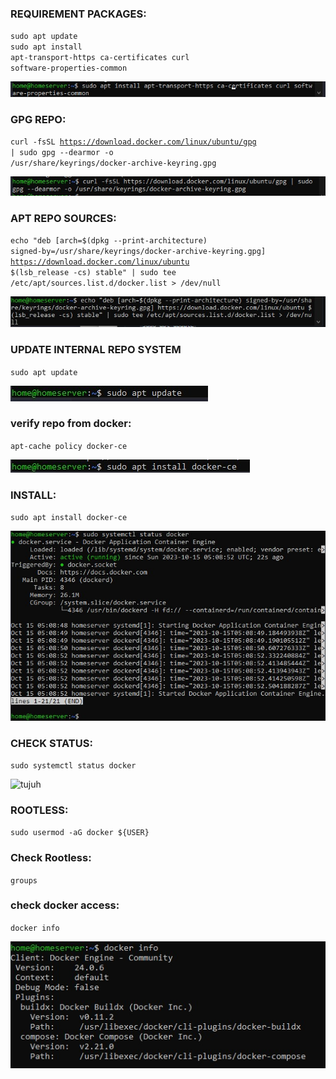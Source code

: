 ### REQUIREMENT PACKAGES:
<code>sudo apt update</code>
<br/>
<code>sudo apt install apt-transport-https ca-certificates curl software-properties-common</code>
<br/>

![satu](img/docker/1.jpg)

### GPG REPO:
<code>curl -fsSL https://download.docker.com/linux/ubuntu/gpg | sudo gpg --dearmor -o /usr/share/keyrings/docker-archive-keyring.gpg</code>

![dua](img/docker/2.jpg)

### APT REPO SOURCES:
<code>echo "deb [arch=$(dpkg --print-architecture) signed-by=/usr/share/keyrings/docker-archive-keyring.gpg] https://download.docker.com/linux/ubuntu $(lsb_release -cs) stable" | sudo tee /etc/apt/sources.list.d/docker.list > /dev/null</code>

![tiga](img/docker/3.jpg)

### UPDATE INTERNAL REPO SYSTEM
<code>sudo apt update</code>

![empat](img/docker/4.jpg)

### verify repo from docker:
<code>apt-cache policy docker-ce</code>

![lima](img/docker/5.jpg)

### INSTALL:
<code>sudo apt install docker-ce</code>

![enam](img/docker/6.jpg)

### CHECK STATUS:
<code>sudo systemctl status docker</code>

![tujuh](img/docker/7.jpg)

### ROOTLESS:
<code>sudo usermod -aG docker ${USER}</code>

### Check Rootless:
<code>groups</code>

### check docker access:
<code>docker info</code>

![delapan](img/docker/8.jpg)